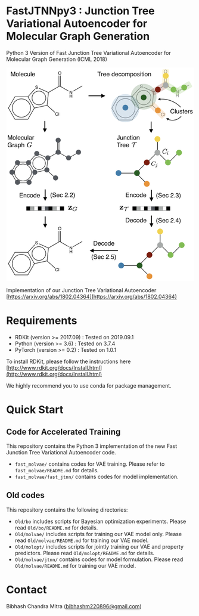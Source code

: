 # FastJTNNpy3 : Junction Tree Variational Autoencoder for Molecular Graph Generation
Python 3 Version of Fast Junction Tree Variational Autoencoder for Molecular Graph Generation (ICML 2018)

<img src="https://github.com/Bibyutatsu/FastJTNNpy3/blob/master/Old/paradigm.png" width="600">

Implementation of our Junction Tree Variational Autoencoder [https://arxiv.org/abs/1802.04364](https://arxiv.org/abs/1802.04364)

# Requirements
* RDKit (version >= 2017.09)    : Tested on 2019.09.1
* Python (version >= 3.6)       : Tested on 3.7.4
* PyTorch (version >= 0.2)      : Tested on 1.0.1

To install RDKit, please follow the instructions here [http://www.rdkit.org/docs/Install.html](http://www.rdkit.org/docs/Install.html)

We highly recommend you to use conda for package management.

# Quick Start

## Code for Accelerated Training
This repository contains the Python 3 implementation of the new Fast Junction Tree Variational Autoencoder code.

* `fast_molvae/` contains codes for VAE training. Please refer to `fast_molvae/README.md` for details.
* `fast_molvae/fast_jtnn/` contains codes for model implementation.

## Old codes
This repository contains the following directories:

* `Old/bo` includes scripts for Bayesian optimization experiments. Please read `Old/bo/README.md` for details.
* `Old/molvae/` includes scripts for training our VAE model only. Please read `Old/molvae/README.md` for training our VAE model.
* `Old/molopt/` includes scripts for jointly training our VAE and property predictors. Please read `Old/molopt/README.md` for details.
* `Old/molvae/jtnn/` contains codes for model formulation. Please read `Old/molvae/README.md` for training our VAE model.

# Contact
Bibhash Chandra Mitra (bibhashm220896@gmail.com)
